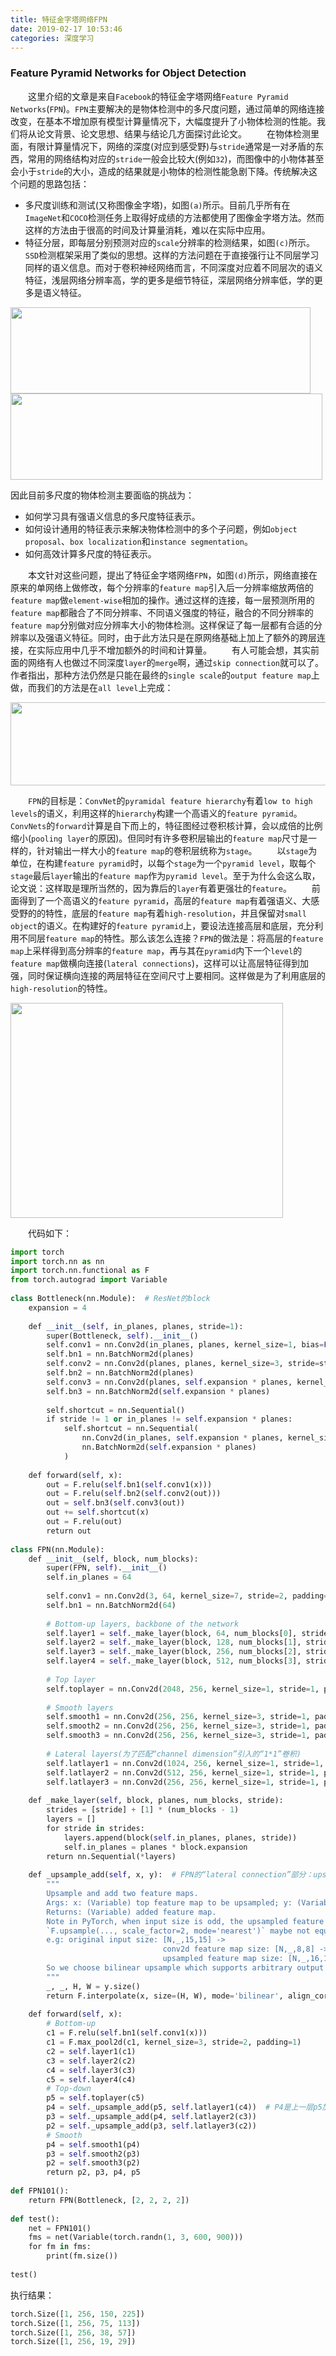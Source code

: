 ```yaml
---
title: 特征金字塔网络FPN
date: 2019-02-17 10:53:46
categories: 深度学习
---
```

### Feature Pyramid Networks for Object Detection

&emsp;&emsp;这里介绍的文章是来自`Facebook`的特征金字塔网络`Feature Pyramid Networks`(`FPN`)。`FPN`主要解决的是物体检测中的多尺度问题，通过简单的网络连接改变，在基本不增加原有模型计算量情况下，大幅度提升了小物体检测的性能。我们将从论文背景、论文思想、结果与结论几方面探讨此论文。
&emsp;&emsp;在物体检测里面，有限计算量情况下，网络的深度(对应到感受野)与`stride`通常是一对矛盾的东西，常用的网络结构对应的`stride`一般会比较大(例如`32`)，而图像中的小物体甚至会小于`stride`的大小，造成的结果就是小物体的检测性能急剧下降。传统解决这个问题的思路包括：

- 多尺度训练和测试(又称图像金字塔)，如图`(a)`所示。目前几乎所有在`ImageNet`和`COCO`检测任务上取得好成绩的方法都使用了图像金字塔方法。然而这样的方法由于很高的时间及计算量消耗，难以在实际中应用。
- 特征分层，即每层分别预测对应的`scale`分辨率的检测结果，如图`(c)`所示。`SSD`检测框架采用了类似的思想。这样的方法问题在于直接强行让不同层学习同样的语义信息。而对于卷积神经网络而言，不同深度对应着不同层次的语义特征，浅层网络分辨率高，学的更多是细节特征，深层网络分辨率低，学的更多是语义特征。

<img src="./特征金字塔网络FPN/1.png" height="138" width="480">

<img src="./特征金字塔网络FPN/2.png" height="138" width="499">

因此目前多尺度的物体检测主要面临的挑战为：

- 如何学习具有强语义信息的多尺度特征表示。
- 如何设计通用的特征表示来解决物体检测中的多个子问题，例如`object proposal`、`box localization`和`instance segmentation`。
- 如何高效计算多尺度的特征表示。

&emsp;&emsp;本文针对这些问题，提出了特征金字塔网络`FPN`，如图`(d)`所示，网络直接在原来的单网络上做修改，每个分辨率的`feature map`引入后一分辨率缩放两倍的`feature map`做`element-wise`相加的操作。通过这样的连接，每一层预测所用的`feature map`都融合了不同分辨率、不同语义强度的特征，融合的不同分辨率的`feature map`分别做对应分辨率大小的物体检测。这样保证了每一层都有合适的分辨率以及强语义特征。同时，由于此方法只是在原网络基础上加上了额外的跨层连接，在实际应用中几乎不增加额外的时间和计算量。
&emsp;&emsp;有人可能会想，其实前面的网络有人也做过不同深度`layer`的`merge`啊，通过`skip connection`就可以了。作者指出，那种方法仍然是只能在最终的`single scale`的`output feature map`上做，而我们的方法是在`all level`上完成：

<img src="./特征金字塔网络FPN/3.png" height="133" width="707">

&emsp;&emsp;`FPN`的目标是：`ConvNet`的`pyramidal feature hierarchy`有着`low to high levels`的语义，利用这样的`hierarchy`构建一个高语义的`feature pyramid`。`ConvNets`的`forward`计算是自下而上的，特征图经过卷积核计算，会以成倍的比例缩小(`pooling layer`的原因)。但同时有许多卷积层输出的`feature map`尺寸是一样的，针对输出一样大小的`feature map`的卷积层统称为`stage`。
&emsp;&emsp;以`stage`为单位，在构建`feature pyramid`时，以每个`stage`为一个`pyramid level`，取每个`stage`最后`layer`输出的`feature map`作为`pyramid level`。至于为什么会这么取，论文说：这样取是理所当然的，因为靠后的`layer`有着更强壮的`feature`。
&emsp;&emsp;前面得到了一个高语义的`feature pyramid`，高层的`feature map`有着强语义、大感受野的的特性，底层的`feature map`有着`high-resolution`，并且保留对`small object`的语义。在构建好的`feature pyramid`上，要设法连接高层和底层，充分利用不同层`feature map`的特性。那么该怎么连接？`FPN`的做法是：将高层的`feature map`上采样得到高分辨率的`feature map`，再与其在`pyramid`内下一个`level`的`feature map`做横向连接(`lateral connections`)，这样可以让高层特征得到加强，同时保证横向连接的两层特征在空间尺寸上要相同。这样做是为了利用底层的`high-resolution`的特性。

<img src="./特征金字塔网络FPN/4.png" height="344" width="436">

&emsp;&emsp;代码如下：

``` python
import torch
import torch.nn as nn
import torch.nn.functional as F
from torch.autograd import Variable
​
class Bottleneck(nn.Module):  # ResNet的block
    expansion = 4
​
    def __init__(self, in_planes, planes, stride=1):
        super(Bottleneck, self).__init__()
        self.conv1 = nn.Conv2d(in_planes, planes, kernel_size=1, bias=False)
        self.bn1 = nn.BatchNorm2d(planes)
        self.conv2 = nn.Conv2d(planes, planes, kernel_size=3, stride=stride, padding=1, bias=False)
        self.bn2 = nn.BatchNorm2d(planes)
        self.conv3 = nn.Conv2d(planes, self.expansion * planes, kernel_size=1, bias=False)
        self.bn3 = nn.BatchNorm2d(self.expansion * planes)
​
        self.shortcut = nn.Sequential()
        if stride != 1 or in_planes != self.expansion * planes:
            self.shortcut = nn.Sequential(
                nn.Conv2d(in_planes, self.expansion * planes, kernel_size=1, stride=stride, bias=False),
                nn.BatchNorm2d(self.expansion * planes)
            )
​
    def forward(self, x):
        out = F.relu(self.bn1(self.conv1(x)))
        out = F.relu(self.bn2(self.conv2(out)))
        out = self.bn3(self.conv3(out))
        out += self.shortcut(x)
        out = F.relu(out)
        return out
​
class FPN(nn.Module):
    def __init__(self, block, num_blocks):
        super(FPN, self).__init__()
        self.in_planes = 64
​
        self.conv1 = nn.Conv2d(3, 64, kernel_size=7, stride=2, padding=3, bias=False)
        self.bn1 = nn.BatchNorm2d(64)
​
        # Bottom-up layers, backbone of the network
        self.layer1 = self._make_layer(block, 64, num_blocks[0], stride=1)
        self.layer2 = self._make_layer(block, 128, num_blocks[1], stride=2)
        self.layer3 = self._make_layer(block, 256, num_blocks[2], stride=2)
        self.layer4 = self._make_layer(block, 512, num_blocks[3], stride=2)
​
        # Top layer
        self.toplayer = nn.Conv2d(2048, 256, kernel_size=1, stride=1, padding=0)  # Reduce channels
​
        # Smooth layers
        self.smooth1 = nn.Conv2d(256, 256, kernel_size=3, stride=1, padding=1)
        self.smooth2 = nn.Conv2d(256, 256, kernel_size=3, stride=1, padding=1)
        self.smooth3 = nn.Conv2d(256, 256, kernel_size=3, stride=1, padding=1)
​
        # Lateral layers(为了匹配“channel dimension”引入的“1*1”卷积)
        self.latlayer1 = nn.Conv2d(1024, 256, kernel_size=1, stride=1, padding=0)
        self.latlayer2 = nn.Conv2d(512, 256, kernel_size=1, stride=1, padding=0)
        self.latlayer3 = nn.Conv2d(256, 256, kernel_size=1, stride=1, padding=0)
​
    def _make_layer(self, block, planes, num_blocks, stride):
        strides = [stride] + [1] * (num_blocks - 1)
        layers = []
        for stride in strides:
            layers.append(block(self.in_planes, planes, stride))
            self.in_planes = planes * block.expansion
        return nn.Sequential(*layers)
​
    def _upsample_add(self, x, y):  # FPN的“lateral connection”部分：upsample以后，element-wise相加
        """
        Upsample and add two feature maps.
        Args: x: (Variable) top feature map to be upsampled; y: (Variable) lateral feature map.
        Returns: (Variable) added feature map.
        Note in PyTorch, when input size is odd, the upsampled feature map with
        `F.upsample(..., scale_factor=2, mode='nearest')` maybe not equal to the lateral feature map size.
        e.g: original input size: [N,_,15,15] ->
                                  conv2d feature map size: [N,_,8,8] ->
                                  upsampled feature map size: [N,_,16,16]
        So we choose bilinear upsample which supports arbitrary output sizes.
        """
        _, _, H, W = y.size()
        return F.interpolate(x, size=(H, W), mode='bilinear', align_corners=True) + y
​
    def forward(self, x):
        # Bottom-up
        c1 = F.relu(self.bn1(self.conv1(x)))
        c1 = F.max_pool2d(c1, kernel_size=3, stride=2, padding=1)
        c2 = self.layer1(c1)
        c3 = self.layer2(c2)
        c4 = self.layer3(c3)
        c5 = self.layer4(c4)
        # Top-down
        p5 = self.toplayer(c5)
        p4 = self._upsample_add(p5, self.latlayer1(c4))  # P4是上一层p5加上侧边来的c4
        p3 = self._upsample_add(p4, self.latlayer2(c3))
        p2 = self._upsample_add(p3, self.latlayer3(c2))
        # Smooth
        p4 = self.smooth1(p4)
        p3 = self.smooth2(p3)
        p2 = self.smooth3(p2)
        return p2, p3, p4, p5
​
def FPN101():
    return FPN(Bottleneck, [2, 2, 2, 2])
​
def test():
    net = FPN101()
    fms = net(Variable(torch.randn(1, 3, 600, 900)))
    for fm in fms:
        print(fm.size())
​
test()
```

执行结果：

``` python
torch.Size([1, 256, 150, 225])
torch.Size([1, 256, 75, 113])
torch.Size([1, 256, 38, 57])
torch.Size([1, 256, 19, 29])
```
